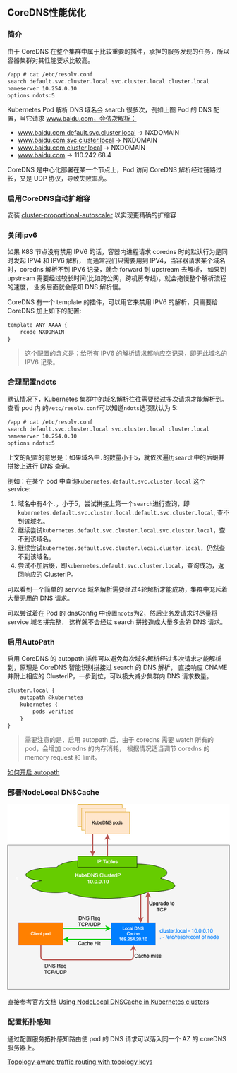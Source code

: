## CoreDNS性能优化
### 简介
由于 CoreDNS 在整个集群中属于比较重要的插件，承担的服务发现的任务，所以容器集群对其性能要求比较高。

```
/app # cat /etc/resolv.conf
search default.svc.cluster.local svc.cluster.local cluster.local
nameserver 10.254.0.10
options ndots:5
```
Kubernetes Pod 解析 DNS 域名会 search 很多次，例如上图 Pod 的 DNS 配置，当它请求 www.baidu.com，会依次解析：
- www.baidu.com.default.svc.cluster.local -> NXDOMAIN
- www.baidu.com.svc.cluster.local -> NXDOMAIN
- www.baidu.com.cluster.local -> NXDOMAIN
- www.baidu.com -> 110.242.68.4

CoreDNS 是中心化部署在某一个节点上，Pod 访问 CoreDNS 解析经过链路过长，又是 UDP 协议，导致失败率高。


### 启用CoreDNS自动扩缩容
安装 [cluster-proportional-autoscaler](https://github.com/kubernetes-sigs/cluster-proportional-autoscaler) 以实现更精确的扩缩容

### 关闭ipv6
如果 K8S 节点没有禁用 IPV6 的话，容器内进程请求 coredns 时的默认行为是同时发起 IPV4 和 IPV6 解析，
而通常我们只需要用到 IPV4，当容器请求某个域名时，coredns 解析不到 IPV6 记录，就会 forward 到 upstream 去解析，
如果到 upstream 需要经过较长时间(比如跨公网，跨机房专线)，就会拖慢整个解析流程的速度，
业务层面就会感知 DNS 解析慢。

CoreDNS 有一个 template 的插件，可以用它来禁用 IPV6 的解析，只需要给 CoreDNS 加上如下的配置:
```
template ANY AAAA {
    rcode NXDOMAIN
}
```
>这个配置的含义是：给所有 IPV6 的解析请求都响应空记录，即无此域名的 IPV6 记录。

### 合理配置ndots
默认情况下，Kubernetes 集群中的域名解析往往需要经过多次请求才能解析到。查看 pod 内 的`/etc/resolv.conf`可以知道`ndots`选项默认为 5:
```
/app # cat /etc/resolv.conf
search default.svc.cluster.local svc.cluster.local cluster.local
nameserver 10.254.0.10
options ndots:5
```
上文的配置的意思是：如果域名中`.`的数量小于5，就依次遍历`search`中的后缀并拼接上进行 DNS 查询。

例如：在某个 pod 中查询`kubernetes.default.svc.cluster.local` 这个 service:
1. 域名中有4个`.`，小于5，尝试拼接上第一个`search`进行查询，即`kubernetes.default.svc.cluster.local.default.svc.cluster.local`,
查不到该域名。
2. 继续尝试`kubernetes.default.svc.cluster.local.svc.cluster.local`，查不到该域名。
3. 继续尝试`kubernetes.default.svc.cluster.local.cluster.local`，仍然查不到该域名。
4. 尝试不加后缀，即`kubernetes.default.svc.cluster.local`，查询成功，返回响应的 ClusterIP。

可以看到一个简单的 service 域名解析需要经过4轮解析才能成功，集群中充斥着大量无用的 DNS 请求。

可以尝试着在 Pod 的 dnsConfig 中设置`ndots`为2，然后业务发请求时尽量将 service 域名拼完整，
这样就不会经过 search 拼接造成大量多余的 DNS 请求。

### 启用AutoPath
启用 CoreDNS 的 autopath 插件可以避免每次域名解析经过多次请求才能解析到，原理是 CoreDNS 智能识别拼接过 search 的 DNS 解析，
直接响应 CNAME 并附上相应的 ClusterIP，一步到位，可以极大减少集群内 DNS 请求数量。
```
cluster.local {
    autopath @kubernetes
    kubernetes {
        pods verified
    }
}
```
> 需要注意的是，启用 autopath 后，由于 coredns 需要 watch 所有的 pod，会增加 coredns 的内存消耗，
> 根据情况适当调节 coredns 的 memory request 和 limit。

[如何开启 autopath](https://github.com/coredns/coredns/tree/master/plugin/kubernetes#autopath)

### 部署NodeLocal DNSCache
![node-local-dnscache](images/nodelocal-dnscache.png)

直接参考官方文档 [Using NodeLocal DNSCache in Kubernetes clusters](https://kubernetes.io/docs/tasks/administer-cluster/nodelocaldns/)

### 配置拓扑感知
通过配置服务拓扑感知路由使 pod 的 DNS 请求可以落入同一个 AZ 的 coreDNS 服务器上。

[Topology-aware traffic routing with topology keys](https://kubernetes.io/docs/concepts/services-networking/service-topology/)